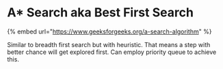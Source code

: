 # A\* Search aka Best First Search

{% embed url="https://www.geeksforgeeks.org/a-search-algorithm" %}

Similar to breadth first search but with heuristic. That means a step with better chance will get explored first. Can employ priority queue to achieve this.
